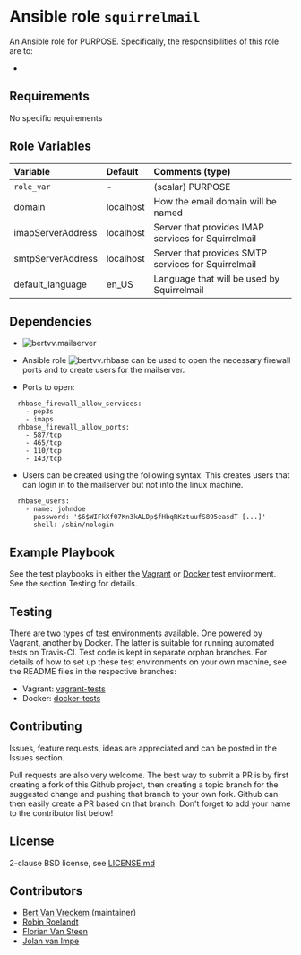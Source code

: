 # Ansible role `squirrelmail`

An Ansible role for PURPOSE. Specifically, the responsibilities of this role are to:

-

## Requirements

No specific requirements

## Role Variables


| Variable        | Default | Comments (type)  |
| :---            | :---    | :---             |
| `role_var`      | -       | (scalar) PURPOSE |
| domain          |localhost|How the email domain will be named|
|imapServerAddress|localhost|Server that provides IMAP services for Squirrelmail|
|smtpServerAddress|localhost|Server that provides SMTP services for Squirrelmail|
|default_language |en_US    |Language that will be used by Squirrelmail|


## Dependencies

- ![bertvv.mailserver](https://github.com/bertvv/ansible-role-mailserver)

- Ansible role ![bertvv.rhbase](https://github.com/bertvv/ansible-role-rh-base) can be used to open the necessary firewall ports and to create users for the mailserver.

- Ports to open:

```
  rhbase_firewall_allow_services:
    - pop3s
    - imaps
  rhbase_firewall_allow_ports:
    - 587/tcp
    - 465/tcp
    - 110/tcp
    - 143/tcp
```

- Users can be created using the following syntax.
This creates users that can login in to the mailserver but not into the linux machine.

```
  rhbase_users:
    - name: johndoe
      password: '$6$WIFkXf07Kn3kALDp$fHbqRKztuufS895easdT [...]'
      shell: /sbin/nologin
```


## Example Playbook

See the test playbooks in either the [Vagrant](https://github.com/bertvv/ansible-role-squirrelmail/blob/vagrant-tests/test.yml) or [Docker](https://github.com/bertvv/ansible-role-squirrelmail/blob/docker-tests/test.yml) test environment. See the section Testing for details.

## Testing

There are two types of test environments available. One powered by Vagrant, another by Docker. The latter is suitable for running automated tests on Travis-CI. Test code is kept in separate orphan branches. For details of how to set up these test environments on your own machine, see the README files in the respective branches:

- Vagrant: [vagrant-tests](https://github.com/bertvv/ansible-role-squirrelmail/tree/vagrant-tests)
- Docker: [docker-tests](https://github.com/bertvv/ansible-role-squirrelmail/tree/docker-tests)

## Contributing

Issues, feature requests, ideas are appreciated and can be posted in the Issues section.

Pull requests are also very welcome. The best way to submit a PR is by first creating a fork of this Github project, then creating a topic branch for the suggested change and pushing that branch to your own fork. Github can then easily create a PR based on that branch. Don't forget to add your name to the contributor list below!

## License

2-clause BSD license, see [LICENSE.md](LICENSE.md)

## Contributors

- [Bert Van Vreckem](https://github.com/bertvv/) (maintainer)
- [Robin Roelandt](https://github.com/RobinRoelandt)
- [Florian Van Steen](https://github.com/florianvansteen)
- [Jolan van Impe](https://github.com/jolanvanimpe)
